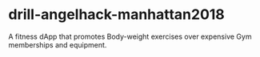 # drill-angelhack-manhattan2018
A fitness dApp that promotes Body-weight exercises over expensive Gym memberships and equipment.
